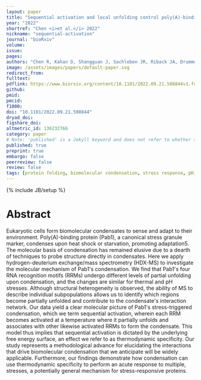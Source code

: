 ```yaml
---
layout: paper
title: "Sequential activation and local unfolding control poly(A)-binding protein condensation"
year: "2022"
shortref: "Chen <i>et al.</i> 2022"
nickname: "sequential-activation"
journal: "bioRxiv"
volume: 
issue: 
pages:  
authors: "Chen R, Kahan D, Shangguan J, Sachleben JR, Riback JA, Drummond DA, Sosnick TR"
image: /assets/images/papers/default-paper.svg
redirect_from: 
fulltext: 
pdflink: https://www.biorxiv.org/content/10.1101/2022.09.21.508844v1.full.pdf
github: 
pmid: 
pmcid: 
f1000: 
doi: "10.1101/2022.09.21.508844"
dryad_doi: 
figshare_doi: 
altmetric_id: 136232766
category: paper
# Note: 'published' is a Jekyll keyword and does not refer to whether the paper is published, but rather to whether this Markdown should be part of the rendered site.
published: true
preprint: true
embargo: false	
peerreview: false
review: false
tags: [protein folding, biomolecular condensation, stress response, pH, heat shock]
---
```

{% include JB/setup %}

# Abstract 

Eukaryotic cells form biomolecular condensates to sense and adapt to their environment. Poly(A)-binding protein (Pab1), a canonical stress granule marker, condenses upon heat shock or starvation, promoting adaptation5. The molecular basis of condensation has remained elusive due to a dearth of techniques to probe structure directly in condensates. Here we apply hydrogen-deuterium exchange/mass spectrometry (HDX-MS) to investigate the molecular mechanism of Pab1's condensation. We find that Pab1's four RNA recognition motifs (RRMs) undergo different levels of partial unfolding upon condensation, and the changes are similar for thermal and pH stresses. Although structural heterogeneity is observed, the ability of MS to describe individual subpopulations allows us to identify which regions become partially unfolded and contribute to the condensate's interaction network. Our data yield a clear molecular picture of Pab1's stress-triggered condensation, which we term sequential activation, wherein each RRM becomes activated at a temperature where it partially unfolds and associates with other likewise activated RRMs to form the condensate. This model thus implies that sequential activation is dictated by the underlying free energy surface, an effect we refer to as thermodynamic specificity. Our study represents a methodological advance for elucidating the interactions that drive biomolecular condensation that we anticipate will be widely applicable. Furthermore, our findings demonstrate how condensation can use thermodynamic specificity to perform an acute response to multiple, stresses, a potentially general mechanism for stress-responsive proteins.